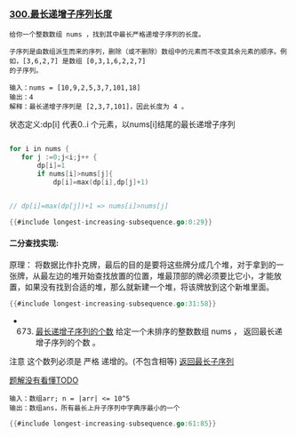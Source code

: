 ### [ 300.最长递增子序列长度](https://leetcode.cn/problems/longest-increasing-subsequence/)



```text
给你一个整数数组 nums ，找到其中最长严格递增子序列的长度。

子序列是由数组派生而来的序列，删除（或不删除）数组中的元素而不改变其余元素的顺序。例如，[3,6,2,7] 是数组 [0,3,1,6,2,2,7]
的子序列。

输入：nums = [10,9,2,5,3,7,101,18]
输出：4
解释：最长递增子序列是 [2,3,7,101]，因此长度为 4 。

```

状态定义:dp[i] 代表0..i 个元素，以nums[i]结尾的最长递增子序列
```go

for i in nums {
   for j :=0;j<i;j++ {
	   dp[i]=1
	   if nums[i]>nums[j]{
		   dp[i]=max(dp[i],dp[j]+1)


// dp[i]=max(dp[j])+1 => nums[i]>nums[j]

```

```go
{{#include longest-increasing-subsequence.go:0:29}}
```

#### 二分查找实现:
原理： 将数据比作扑克牌，最后的目的是要将这些牌分成几个堆，对于拿到的一张牌，从最左边的堆开始查找放置的位置，堆最顶部的牌必须要比它小，才能放置，如果没有找到合适的堆，那么就新建一个堆，将该牌放到这个新堆里面。

```go
{{#include longest-increasing-subsequence.go:31:58}}
```

* 673. [最长递增子序列的个数](https://leetcode.cn/problems/number-of-longest-increasing-subsequence/)
给定一个未排序的整数数组 nums ， 返回最长递增子序列的个数 。

注意 这个数列必须是 严格 递增的。(不包含相等)
[返回最长子序列](https://www.nowcoder.com/questionTerminal/9cf027bf54714ad889d4f30ff0ae5481)

[题解没有看懂TODO](https://blog.nowcoder.net/n/78d57989c2104ebe823368cc1301113f?f=comment)
```text
输入：数组arr; n = |arr| <= 10^5
输出：数组ans，所有最长上升子序列中字典序最小的一个
```

```go
{{#include longest-increasing-subsequence.go:61:85}}
```



